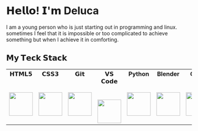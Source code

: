 # 𝗛𝗲𝗹𝗹𝗼! 𝗜'𝗺 Deluca

I am a young person who is just starting out in programming and linux.
sometimes I feel that it is impossible or too complicated to achieve something but when I achieve it in comforting.

## 𝗠𝘆 𝗧𝗲𝗰𝗸 𝗦𝘁𝗮𝗰𝗸

<table>
  <tbody>
    <tr valign="top">
      <td width="25%" align="center">
        <span>𝗛𝗧𝗠𝗟𝟱</span><br><br><br>
        <img height="64px" src="https://cdn.svgporn.com/logos/html-5.svg">
      </td>
      <td width="25%" align="center">
        <span>𝗖𝗦𝗦𝟯</span><br><br><br>
        <img height="64px" src="https://cdn.svgporn.com/logos/css-3.svg">
      </td>
      <td width="25%" align="center">
        <span>𝗚𝗶𝘁</span><br><br><br>
        <img height="64px" src="https://cdn.svgporn.com/logos/git-icon.svg">
      </td>
      <td width="25%" align="center">
        <span>𝗩𝗦 𝗖𝗼𝗱𝗲</span><br><br><br>
        <img height="64px" src="https://cdn.svgporn.com/logos/visual-studio-code.svg">
      <td width="25%" align="center">
       <span><strong>Python</strong>
       </span><br><br><br>
      <img height="64px" src="https://cdn.svgporn.com/logos/python.svg">
      <td width="25%" align="center">
      <span><strong>Blender</strong>
      </span><br><br><br>
      <img height="64px" src="https://cdn.svgporn.com/logos/blender.svg">
      <td width="25%" align="center">
      <span><strong>Gimp</strong>
      </span><br><br><br>
      <img height="64px" src="https://external-content.duckduckgo.com/iu/?u=https%3A%2F%2Fupload.wikimedia.org%2Fwikipedia%2Fcommons%2Fthumb%2F4%2F45%2FThe_GIMP_icon_-_gnome.svg%2F1200px-The_GIMP_icon_-_gnome.svg.png&f=1&nofb=1">
      </td>
    </tr>
  </tbody>
</table>
